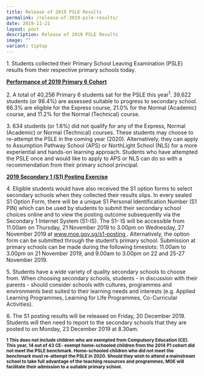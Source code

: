 ```yaml
---
title: Release of 2019 PSLE Results
permalink: /release-of-2019-psle-results/
date: 2019-11-21
layout: post
description: Release of 2019 PSLE Results
image: ""
variant: tiptap
---
```

<p>1. Students collected their Primary School Leaving Examination (PSLE)
results from their respective primary schools today.</p>
<p><strong><u>Performance of 2019 Primary 6 Cohort</u></strong>
</p>
<p>2. A total of 40,256 Primary 6 students sat for the PSLE this year<sup>1</sup>.
39,622 students (or 98.4%) are assessed suitable to progress to secondary
school. 66.3% are eligible for the Express course, 21.0% for the Normal
(Academic) course, and 11.2% for the Normal (Technical) course.</p>
<p>3. 634 students (or 1.6%) did not qualify for any of the Express, Normal
(Academic) or Normal (Technical) courses. These students may choose to
re-attempt the PSLE in the coming year (2020). Alternatively, they can
apply to Assumption Pathway School (APS) or NorthLight School (NLS) for
a more experiential and hands-on learning approach. Students who have attempted
the PSLE once and would like to apply to APS or NLS can do so with a recommendation
from their primary school principal.</p>
<p><strong><u>2019 Secondary 1 (S1) Posting Exercise</u></strong>
</p>
<p>4. Eligible students would have also received the S1 option forms to select
secondary schools when they collected their results slips. In every sealed
S1 Option Form, there will be a unique S1 Personal Identification Number
(S1 PIN) which can be used by students to submit their secondary school
choices online and to view the posting outcome subsequently via the Secondary
1 Internet System (S1-IS). The S1- IS will be accessible from 11.00am on
Thursday, 21 November 2019 to 3.00pm on Wednesday, 27 November 2019 at
<a href="https://www.moe.gov.sg/s1-posting" rel="noopener noreferrer nofollow" target="_blank"><u>www.moe.gov.sg/s1-posting</u>
</a>. Alternatively, the option form can be submitted through the student’s
primary school. Submission at primary schools can be made during the following
timeslots: 11.00am to 3.00pm on 21 November 2019, and 9.00am to 3.00pm
on 22 and 25-27 November 2019.</p>
<p>5. Students have a wide variety of quality secondary schools to choose
from. When choosing secondary schools, students - in discussion with their
parents - should consider schools with cultures, programmes and environments
best suited to their learning needs and interests (e.g. Applied Learning
Programmes, Learning for Life Programmes, Co-Curricular Activities).</p>
<p>6. The S1 posting results will be released on Friday, 20 December 2019.
Students will then need to report to the secondary schools that they are
posted to on Monday, 23 December 2019 at 8.30am.</p>
<p><strong><sub>1 This does not include children who are exempted from Compulsory Education (CE). This year, 14 out of 43 CE- exempt home-schooled children from the 2014 P1 cohort did not meet the PSLE benchmark. Home-schooled children who did not meet the benchmark must re-attempt the PSLE in 2020. Should they wish to attend a mainstream school to take full advantage of the teaching resources and programmes, MOE will facilitate their admission to a suitable primary school.</sub></strong>
</p>
<p></p>